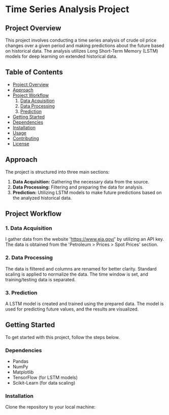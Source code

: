 # Time Series Analysis Project

## Project Overview

This project involves conducting a time series analysis of crude oil price changes over a given period and making predictions about the future based on historical data. The analysis utilizes Long Short-Term Memory (LSTM) models for deep learning on extended historical data.

## Table of Contents

- [Project Overview](#project-overview)
- [Approach](#approach)
- [Project Workflow](#project-workflow)
  1. [Data Acquisition](#1-data-acquisition)
  2. [Data Processing](#2-data-processing)
  3. [Prediction](#3-prediction)
- [Getting Started](#getting-started)
- [Dependencies](#dependencies)
- [Installation](#installation)
- [Usage](#usage)
- [Contributing](#contributing)
- [License](#license)

## Approach

The project is structured into three main sections:

1. **Data Acquisition:** Gathering the necessary data from the source.
2. **Data Processing:** Filtering and preparing the data for analysis.
3. **Prediction:** Utilizing LSTM models to make future predictions based on the analyzed historical data.

## Project Workflow

### 1. Data Acquisition

I gather data from the website 'https://www.eia.gov/' by utilizing an API key. The data is obtained from the 'Petroleum > Prices > Spot Prices' section.

### 2. Data Processing

The data is filtered and columns are renamed for better clarity. Standard scaling is applied to normalize the data. The time window is set, and training/testing data is separated.

### 3. Prediction

A LSTM model is created and trained using the prepared data. The model is used for predicting future values, and the results are visualized.

## Getting Started

To get started with this project, follow the steps below.

### Dependencies

- Pandas
- NumPy
- Matplotlib
- TensorFlow (for LSTM models)
- Scikit-Learn (for data scaling)

### Installation

Clone the repository to your local machine:

```bash
